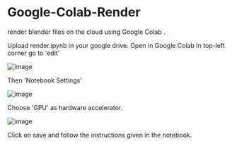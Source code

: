 # Google-Colab-Render
render blender files on the cloud using Google Colab .

Upload render.ipynb in your google drive. 
Open in Google Colab 
In top-left corner go to 'edit' 

![image](https://user-images.githubusercontent.com/76625500/150933189-9e1e25a2-9b0d-42ec-be96-5eaaba7edbc3.png)

Then 'Notebook Settings'

![image](https://user-images.githubusercontent.com/76625500/150933307-42a7ad73-6841-43d2-bab0-de369937c658.png)

Choose 'GPU' as hardware accelerator.


![image](https://user-images.githubusercontent.com/76625500/150933345-d66f1416-e4c0-4c44-bd01-3fe88df05a13.png)

Click on save and follow the instructions given in the notebook.
